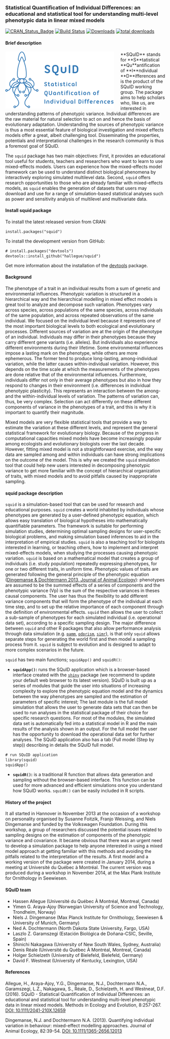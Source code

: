 ### Statistical Quantification of Individual Differences: an educational and statistical tool for understanding multi-level phenotypic data in linear mixed models

[![CRAN_Status_Badge](https://www.r-pkg.org/badges/version/squid)](https://cran.r-project.org/package=squid)
[![Build
Status](https://travis-ci.org/squid-group/squid.svg?branch=master)](https://travis-ci.org/squid-group/squid)
[![Downloads](https://cranlogs.r-pkg.org/badges/squid?color=brightgreen)](https://cran.r-project.org/package=squid)
[![total
downloads](https://cranlogs.r-pkg.org/badges/grand-total/squid)](https://cranlogs.r-pkg.org/badges/grand-total/squid)

#### Brief description

<img id='logo' src='./man/pictures/logo_2.png' align='left' alt='' style='padding-right:20px;'>
**SQuID** stands for **S**tatistical **Qu**antification of
**I**ndividual **D**ifferences and is the product of the SQuID working
group. The package aims to help scholars who, like us, are interested in
understanding patterns of phenotypic variance. Individual differences
are the raw material for natural selection to act on and hence the basis
of evolutionary adaptation. Understanding the sources of phenotypic
variance is thus a most essential feature of biological investigation
and mixed effects models offer a great, albeit challenging tool.
Disseminating the properties, potentials and interpretational challenges
in the research community is thus a foremost goal of SQuID.

The `squid` package has two main objectives: First, it provides an
educational tool useful for students, teachers and researchers who want
to learn to use mixed-effects models. Users can experience how the
mixed-effects model framework can be used to understand distinct
biological phenomena by interactively exploring simulated multilevel
data. Second, `squid` offers research opportunities to those who are
already familiar with mixed-effects models, as `squid` enables the
generation of datasets that users may download and use for a range of
simulation-based statistical analyses such as power and sensitivity
analysis of multilevel and multivariate data.

#### Install squid package

To install the latest released version from CRAN:

    install.packages("squid")

To install the development version from GitHub:

    # install.packages("devtools")
    devtools::install_github("hallegue/squid")

Get more information about the installation of the
[devtools](https://cran.r-project.org/package=devtools/readme/README.html)
package.

#### Background

The phenotype of a trait in an individual results from a sum of genetic
and environmental influences. Phenotypic variation is structured in a
hierarchical way and the hierarchical modelling in mixed effect models
is great tool to analyze and decompose such variation. Phenotypes vary
across species, across populations of the same species, across
individuals of the same population, and across repeated observations of
the same individual. We focused on the individual level because it
represents one of the most important biological levels to both
ecological and evolutionary processes. Different sources of variation
are at the origin of the phenotype of an individual. Individuals may
differ in their phenotypes because they carry different gene variants
(i.e. alleles). But individuals also experience different environments
during their lifetime. Some environmental influences impose a lasting
mark on the phenotype, while others are more ephemerous. The former tend
to produce long-lasting, among-individual variation, while the latter
causes within-individual variation. However, this depends on the time
scale at which the measurements of the phenotypes are done relative that
of the environmental influences. Furthermore, individuals differ not
only in their average phenotypes but also in how they respond to changes
in their environment (i.e. differences in individual phenotypic
plasticity). This represents an interaction between the among- and the
within-individual levels of variation. The patterns of variation can,
thus, be very complex. Selection can act differently on these different
components of variance in the phenotypes of a trait, and this is why it
is important to quantify their magnitude.

Mixed models are very flexible statistical tools that provide a way to
estimate the variation at these different levels, and represent the
general statistical framework for evolutionary biology. Because of the
progress in computational capacities mixed models have become
increasingly popular among ecologists and evolutionary biologists over
the last decade. However, fitting mixed model is not a straightforward
exercise, and the way data are sampled among and within individuals can
have strong implications on the outcome of the model. This is why we
created the `squid` simulation tool that could help new users interested
in decomposing phenotypic variance to get more familiar with the concept
of hierarchical organization of traits, with mixed models and to avoid
pitfalls caused by inappropriate sampling.

#### squid package description

`squid` is a simulation-based tool that can be used for research and
educational purposes. `squid` creates a world inhabited by individuals
whose phenotypes are generated by a user-defined phenotypic equation,
which allows easy translation of biological hypotheses into
mathematically quantifiable parameters. The framework is suitable for
performing simulation studies, determining optimal sampling designs for
user-specific biological problems, and making simulation based
inferences to aid in the interpretation of empirical studies. `squid` is
also a teaching tool for biologists interested in learning, or teaching
others, how to implement and interpret mixed-effects models, when
studying the processes causing phenotypic variation. `squid` is based on
a mathematical model that creates a group of individuals (i.e. study
population) repeatedly expressing phenotypes, for one or two different
traits, in uniform time. Phenotypic values of traits are generated
following the general principle of the phenotypic equation ([Dingemanse
& Dochtermann 2013, Journal of Animal
Ecology](https://besjournals.onlinelibrary.wiley.com/doi/abs/10.1111/1365-2656.12013)):
phenotypes are assumed to be the summed effects of a series of
components and the phenotypic variance (Vp) is the sum of the respective
variances in theses causal components. The user has thus the flexibility
to add different variance components that will form the phenotype of the
individual at each time step, and to set up the relative importance of
each component through the definition of environmental effects. `squid`
then allows the user to collect a sub-sample of phenotypes for each
simulated individual (i.e. operational data set), according to a
specific sampling design. The major difference between `squid` and other
R packages that also allow performance analysis through data simulation
(e.g. [`pamm`](https://cran.r-project.org/package=pamm),
[`odprism`](https://cran.r-project.org/package=odprism),
[`simr`](https://cran.r-project.org/package=simr)), is that only `squid`
allows separate steps for generating the world first and then model a
sampling process from it. `squid` is subject to evolution and is
designed to adapt to more complex scenarios in the future.

`squid` has two main functions; `squidApp()` and `squidR()`:

-   **`squidApp()`:** runs the SQuID application which is a
    browser-based interface created with the
    [`shiny`](https://shiny.rstudio.com) package (we recommend to update
    your default web browser to its latest version). SQuID is built up
    as a series of modules that guide the user into situations of
    increasing complexity to explore the phenotypic equation model and
    the dynamics between the way phenotypes are sampled and the
    estimation of parameters of specific interest; The last module is
    the full model simulation that allows the user to generate data sets
    that can then be used to run analyses in the statistical package of
    their choice for specific research questions. For most of the
    modules, the simulated data set is automatically fed into a
    statistical model in R and the main results of the analysis shown in
    an output. For the full model the user has the opportunity to
    download the operational data set for further analyses. The SQuID
    application also has a tab (Full model (Step by step)) describing in
    details the SQuID full model.

<!-- -->

    # run SQuID application
    library(squid)
    squidApp()

-   **`squidR()`:** is a traditional R function that allows data
    generation and sampling without the browser-based interface. This
    function can be used for more advanced and efficient simulations
    once you understand how SQuID works. `squidR()` can be easily
    included in R scripts.

#### History of the project

It all started in Hannover in November 2013 at the occasion of a
workshop on personality organised by Susanne Foitzik, Franjo Weissing,
and Niels Dingemanse and funded by the Volkswagen Foundation. During
this workshop, a group of researchers discussed the potential issues
related to sampling designs on the estimation of components of the
phenotypic variance and covariance. It became obvious that there was an
urgent need to develop a simulation package to help anyone interested in
using a mixed model approach at getting familiar with this methods and
avoiding the pitfalls related to the interpretation of the results. A
first model and a working version of the package were created in January
2014, during a meeting at Université du Québec à Montréal. The current
version was produced during a workshop in November 2014, at the Max
Plank Institute for Ornithology in Seewiesen.

#### SQuID team

-   Hassen Allegue (Université du Québec À Montréal, Montreal, Canada)
-   Yimen G. Araya-Ajoy (Norwegian University of Science and Technology,
    Trondheim, Norway)
-   Niels J. Dingemanse (Max Planck Institute for Ornithology, Seewiesen
    & University of Munich, Germany)
-   Ned A. Dochtermann (North Dakota State University, Fargo, USA)
-   Laszlo Z. Garamszegi (Estación Biológica de Doñana-CSIC, Seville,
    Spain)
-   Shinichi Nakagawa (University of New South Wales, Sydney, Australia)
-   Denis Réale (Université du Québec À Montréal, Montreal, Canada)
-   Holger Schielzeth (University of Bielefeld, Bielefeld, Germany)
-   David F. Westneat (University of Kentucky, Lexington, USA)

#### References

Allegue, H., Araya-Ajoy, Y.G., Dingemanse, N.J., Dochtermann N.A.,
Garamszegi, L.Z., Nakagawa, S., Réale, D., Schielzeth, H. and Westneat,
D.F. (2016). SQuID - Statistical Quantification of Individual
Differences: an educational and statistical tool for understanding
multi-level phenotypic data in linear mixed models. Methods in Ecology
and Evolution, 8:257-267. [DOI:
10.1111/2041-210X.12659](https://doi.org/10.1111/2041-210X.12659)

Dingemanse, N.J. and Dochtermann N.A. (2013). Quantifying individual
variation in behaviour: mixed-effect modelling approaches. Journal of
Animal Ecology, 82:39-54. [DOI:
10.1111/1365-2656.12013](https://doi.org/10.1111/1365-2656.12013)
